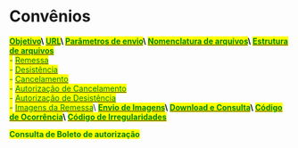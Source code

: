 # Convênios

[<mark style="color:green;">**Objetivo**</mark>](objetivo.md)<mark style="color:green;">****</mark>\ <mark style="color:green;">****</mark>[<mark style="color:green;">**URL**</mark>](url.md)<mark style="color:green;">****</mark>\ <mark style="color:green;">****</mark>[<mark style="color:green;">**Parâmetros de envio**</mark>](parametros-de-envio.md)<mark style="color:green;">****</mark>\ <mark style="color:green;">****</mark>[<mark style="color:green;">**Nomenclatura de arquivos**</mark>](nomenclatura-de-arquivos.md)<mark style="color:green;">****</mark>\ <mark style="color:green;">****</mark>[<mark style="color:green;">**Estrutura de arquivos**</mark>](estrutura-de-arquivos/)\
<mark style="color:green;">-</mark> [<mark style="color:green;">Remessa</mark>](estrutura-de-arquivos/remessa.md)\
<mark style="color:green;">-</mark> [<mark style="color:green;">Desistência</mark>](estrutura-de-arquivos/desistencia.md)\
<mark style="color:green;">-</mark> [<mark style="color:green;">Cancelamento</mark>](estrutura-de-arquivos/cancelamento.md)\
<mark style="color:green;">-</mark> [<mark style="color:green;">Autorização de Cancelamento</mark>](estrutura-de-arquivos/autorizacao-de-cancelamento.md)\
<mark style="color:green;">-</mark> [<mark style="color:green;">Autorização de Desistência</mark>](estrutura-de-arquivos/autorizacao-de-desistencia.md)\
<mark style="color:green;">-</mark> [<mark style="color:green;">Imagens da Remessa</mark>](estrutura-de-arquivos/imagens-da-remessa.md)<mark style="color:green;"></mark>\ <mark style="color:green;"></mark>[<mark style="color:green;">**Envio de Imagens**</mark>](envio-de-imagens.md)<mark style="color:green;">****</mark>\ <mark style="color:green;">****</mark>[<mark style="color:green;">**Download e Consulta**</mark>](download-e-consulta.md)<mark style="color:green;">****</mark>\ <mark style="color:green;">****</mark>[<mark style="color:green;">**Código de Ocorrência**</mark>](codigos-de-ocorrencia.md)<mark style="color:green;">****</mark>\ <mark style="color:green;">****</mark>[<mark style="color:green;">**Código de Irregularidades**</mark>](codigos-de-irregularidades.md)

<mark style="color:green;">**Consulta de Boleto de autorização**</mark>
